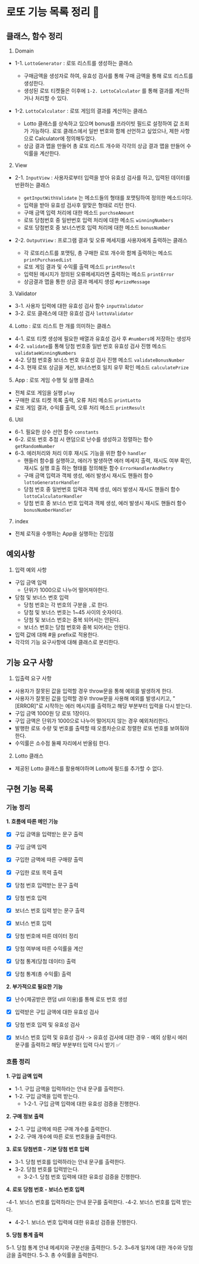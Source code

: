 # 로또 기능 목록 정리 🎱

## 클래스, 함수 정리

1. Domain

  - 1-1. `LottoGenerator` : 로또 리스트를 생성하는 클래스
    - 구매금액을 생성자로 하여, 유효성 검사를 통해 구매 금액을 통해 로또 리스트를 생성한다.
    - 생성된 로또 티켓들은 이후에  `1-2. LottoCalculator` 를 통해 결과를 계산하거나 처리할 수 있다.

  - 1-2. `LottoCalculator` : 로또 게임의 결과를 계산하는 클래스
    - Lotto 클래스를 상속하고 있으며 bonus를 프라이빗 필드로 설정하여 값 조회가 가능하다. 로또 클래스에서 일반 번호와 함께 선언하고 싶었으나, 제한 사항으로 Calculator에 정의해두었다.
    - 상금 결과 맵을 만들어 총 로또 리스트 개수와 각각의 상금 결과 맵을 만들어 수익률을 계산한다.

2. View

  - 2-1. `InputView` : 사용자로부터 입력을 받아 유효성 검사를 하고, 입력된 데이터를 반환하는 클래스
    - `getInputWithValidate` 는 메소드들의 형태를 포맷팅하여 정의한 메소드이다.
    - 입력을 받아 유효성 검사후 알맞은 형태로 리턴 한다.
    - 구매 금액 입력 처리에 대한 메소드 `purchseAmount`
    - 로또 당첨번호 중 일반번호 입력 처리에 대한 메소드 `winningNumbers`
    - 로또 당첨번호 중 보너스번호 입력 처리에 대한 메소드 `bonusNumber`


  - 2-2. `OutputView` : 프로그램 결과 및 오류 메세지를 사용자에게 출력하는 클래스
    - 각 로또리스트를 포맷팅, 총 구매한 로또 개수와 함께 출력하는 메소드`printPurchasedList`
    - 로또 게임 결과 및 수익률 출력 메소드 `printResult`
    - 입력된 메시지가 정의된 오류메세지라면 출력하는 메소드 `printError`
    - 상금결과 맵을 통한 상금 결과 메세지 생성 `#prizeMessage`


3. Validator

  - 3-1. 사용자 입력에 대한 유효성 검사 함수 `inputValidator`
  - 3-2. 로또 클래스에 대한 유효성 검사 `lottoValidator`

4. Lotto : 로또 리스트 한 개를 의미하는 클래스

  - 4-1. 로또 티켓 생성에 필요한 배열과 유효성 검사 후 `#numbers`에 저장하는 생성자 
  - 4-2. `validate`를 통해 당첨 번호중 일반 번호 유효성 검사 진행 메소드 `validataeWinningNumbers`
  - 4-2. 당첨 번호중 보너스 번호 유효성 검사 진행 메소드 `validateBonusNumber`
  - 4-3. 현재 로또 상금을 계산, 보너스번호 일치 유무 확인 메소드 `calculatePrize`

5. App : 로또 게임 수행 및 실행 클래스

  - 전체 로또 게임을 실행 `play` 
  - 구매한 로또 티켓 목록 출력, 오류 처리 메소드 `printLotto`
  - 로또 게임 결과, 수익률 출력, 오류 처리 메소드 `printResult` 

6. Util

  - 6-1. 필요한 상수 선언 함수 `constants`
  - 6-2. 로또 번호 추첨 시 랜덤으로 난수를 생성하고 정렬하는 함수 `getRandomNumber`
  - 6-3. 에러처리와 처리 이후 재시도 기능을 위한 함수 `handler`
    -  핸들러 함수를 실행하고, 에러가 발생하면 에러 메세지 출력, 재시도 여부 확인, 재시도 실행 호출 하는 형태를 정의해둔 함수 `ErrorHandlerAndRetry`
    - 구매 금액 입력과 객체 생성, 에러 발생시 재시도 핸들러 함수 `lottoGeneratorHandler`
    - 당첨 번호 중 일반번호 입력과 객체 생성, 에러 발생시 재시도 핸들러 함수 `lottoCalculatorHandler`
    - 당첨 번호 중 보너스 번호 입력과 객체 생성, 에러 발생시 재시도 핸들러 함수 `bonusNumberHandler`

7. index
  - 전체 로직을 수행하는 App을 실행하는 진입점


## 예외사항

1. 입력 예외 사항
  <!-- (유효성 확인 시 필요한 조건 정리) -->

- 구입 금액 입력
  - 단위가 1000으로 나누어 떨어져야한다.
- 당첨 및 보너스 번호 입력
  - 당첨 번호는 각 번호의 구분을 `,`로 한다.
  - 당첨 및 보너스 번호는 1~45 사이의 숫자이다.
  - 당첨 및 보너스 번호는 중복 되어서는 안된다.
  - 보너스 번호는 당첨 번호와 중복 되어서는 안된다.
- 입력 값에 대해 #을 prefix로 적용한다.
- 각각의 기능 요구사항에 대해 클래스로 분리한다.

## 기능 요구 사항

1. 입출력 요구 사항

- 사용자가 잘못된 값을 입력할 경우 throw문을 통해 예외를 발생하게 한다.
- 사용자가 잘못된 값을 입력할 경우 throw문을 사용해 예외를 발생시키고, "[ERROR]"로 시작하는 에러 메시지를 출력하고 해당 부분부터 입력을 다시 받는다.
- 구입 금액 1000원 당 로또 1장이다.
- 구입 금액은 단위가 1000으로 나누어 떨어지지 않는 경우 예외처리한다.
- 발행한 로또 수량 및 번호를 출력할 때 오름차순으로 정렬한 로또 번호를 보여줘야 한다.
- 수익률은 소수점 둘째 자리에서 반올림 한다.

2. Lotto 클래스

- 제공된 Lotto 클래스를 활용해야하며 Lotto에 필드를 추가할 수 없다.


## 구현 기능 목록

### 기능 정리

**1. 흐름에 따른 메인 기능**
- [x] 구입 금액을 입력받는 문구 출력
- [x] 구입 금액 입력
- [x] 구입한 금액에 따른 구매량 출력
- [x] 구입한 로또 목력 출력
- [x] 당첨 번호 입력받는 문구 출력
- [x] 당첨 번호 입력
- [x] 보너스 번호 입력 받는 문구 출력
- [x] 보너스 번호 입력
- [x] 당첨 번호에 따른 데이터 정리
- [x] 당첨 여부에 따른 수익률을 계산
- [x] 당첨 통계(당첨 데이터) 출력
- [x] 당첨 통계(총 수익률) 출력


**2. 부가적으로 필요한 기능**

- [x] 난수(제공받은 랜덤 util 이용)를 통해 로또 번호 생성
- [x] 입력받은 구입 금액에 대한 유효성 검사 
- [x] 당첨 번호 입력 및 유효성 검사
- [x] 보너스 번호 입력 및 유효성 검사
-> 유효성 검사에 대한 경우 - 예외 상황시 에러 문구를 출력하고 해당 부분부터 입력 다시 받기 ✅



### 흐름 정리
 
**1. 구입 금액 입력**

- 1-1. 구입 금액을 입력하라는 안내 문구를 출력한다.
- 1-2. 구입 금액을 입력 받는다.
  - 1-2-1. 구입 금액 입력에 대한 유효성 검증을 진행한다.

**2. 구매 정보 출력**

- 2-1. 구입 금액에 따른 구매 개수를 출력한다.
- 2-2. 구매 개수에 따른 로또 번호들을 출력한다.

**3. 로또 당첨번호 - 기본 당첨 번호 입력**

- 3-1. 당첨 번호를 입력하라는 안내 문구를 출력한다.
- 3-2. 당첨 번호를 입력받는다.
  - 3-2-1. 당첨 번호 입력에 대한 유효성 검증을 진행한다.

**4. 로또 당첨 번호 - 보너스 번호 입력**

-4-1. 보너스 번호를 입력하라는 안내 문구를 출력한다.
-4-2. 보너스 번호를 입력 받는다.
  - 4-2-1. 보너스 번호 입력에 대한 유효성 검증을 진행한다.

**5. 당첨 통계 출력**

5-1. 당첨 통계 안내 메세지와 구분선을 출력한다.
5-2. 3~6개 일치에 대한 개수와 당첨금을 출력한다.
5-3. 총 수익률을 출력한다.
